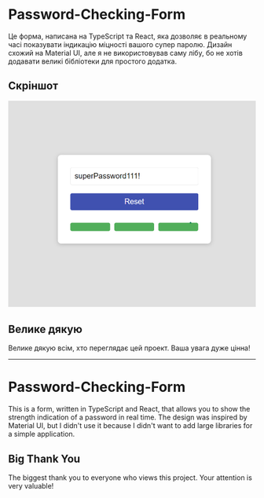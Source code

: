 
# Password-Checking-Form

Це форма, написана на TypeScript та React, яка дозволяє в реальному часі показувати індикацію міцності вашого супер паролю. Дизайн схожий на  Material UI, але я не використовував саму лібу, бо не хотів додавати великі бібліотеки для простого додатка.

## Скріншот

![screenshot](image.png)

## Велике дякую

Велике дякую всім, хто переглядає цей проект. Ваша увага дуже цінна!

---

# Password-Checking-Form

This is a form, written in TypeScript and React, that allows you to show the strength indication of a password in real time. The design was inspired by Material UI, but I didn't use it because I didn't want to add large libraries for a simple application.

## Big Thank You

The biggest thank you to everyone who views this project. Your attention is very valuable!
